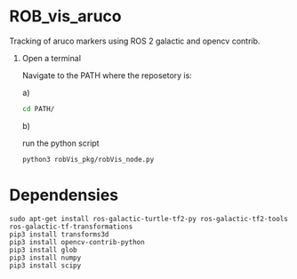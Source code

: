 # ROB_vis_aruco
Tracking of aruco markers using ROS 2 galactic and opencv contrib.

1) Open a terminal

    Navigate to the PATH where the reposetory is:

    a)

    ``` bash
    cd PATH/
    ```

    b)

    run the python script

    ``` bash
    python3 robVis_pkg/robVis_node.py
    ```
    
# Dependensies      
    sudo apt-get install ros-galactic-turtle-tf2-py ros-galactic-tf2-tools ros-galactic-tf-transformations
    pip3 install transforms3d
    pip3 install opencv-contrib-python
    pip3 install glob
    pip3 install numpy
    pip3 install scipy
    


